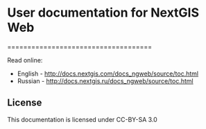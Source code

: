 # User documentation for NextGIS Web
====================================

Read online:
* English - http://docs.nextgis.com/docs_ngweb/source/toc.html
* Russian - http://docs.nextgis.ru/docs_ngweb/source/toc.html

License
-------------
This documentation is licensed under CC-BY-SA 3.0
